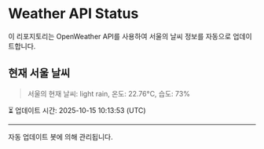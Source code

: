 
# Weather API Status

이 리포지토리는 OpenWeather API를 사용하여 서울의 날씨 정보를 자동으로 업데이트합니다.

## 현재 서울 날씨
> 서울의 현재 날씨: light rain, 온도: 22.76°C, 습도: 73%

⏳ 업데이트 시간: 2025-10-15 10:13:53 (UTC)

---
자동 업데이트 봇에 의해 관리됩니다.
